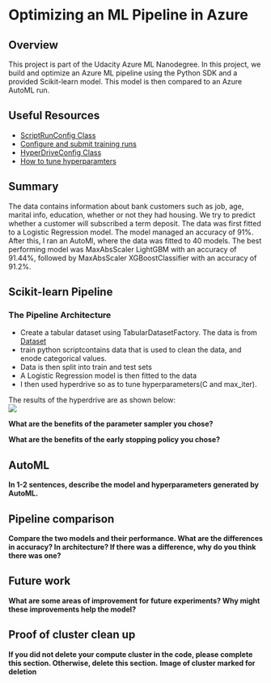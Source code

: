 # Optimizing an ML Pipeline in Azure

## Overview
This project is part of the Udacity Azure ML Nanodegree.
In this project, we build and optimize an Azure ML pipeline using the Python SDK and a provided Scikit-learn model.
This model is then compared to an Azure AutoML run.

## Useful Resources
- [ScriptRunConfig Class](https://docs.microsoft.com/en-us/python/api/azureml-core/azureml.core.scriptrunconfig?view=azure-ml-py)
- [Configure and submit training runs](https://docs.microsoft.com/en-us/azure/machine-learning/how-to-set-up-training-targets)
- [HyperDriveConfig Class](https://docs.microsoft.com/en-us/python/api/azureml-train-core/azureml.train.hyperdrive.hyperdriveconfig?view=azure-ml-py)
- [How to tune hyperparamters](https://docs.microsoft.com/en-us/azure/machine-learning/how-to-tune-hyperparameters)


## Summary
The data contains information about bank customers such as job, age, marital info, education, whether or not they had housing. We try to predict whether 
a customer will subscribed a term deposit.
The data was first fitted to a Logistic Regression model. The model managed an accuracy of 91%. After this, I ran an AutoMl, where the data was fitted to 40 models. The best performing model was MaxAbsScaler LightGBM with an accuracy of 91.44%, followed by MaxAbsScaler XGBoostClassifier with an accuracy of 91.2%.

## Scikit-learn Pipeline
### The Pipeline Architecture
* Create a tabular dataset using TabularDatasetFactory. The data is from <a href = "https://automlsamplenotebookdata.blob.core.windows.net/automl-sample-notebook-data/bankmarketing_train.csv">Dataset</a>
* train python scriptcontains data that is used to clean the data, and enode categorical values.
* Data is then split into train and test sets
* A Logistic Regression model is then fitted to the data
* I then used hyperdrive so as to tune hyperparameters(C and max_iter).

The results of the hyperdrive are as shown below:<br>
![]('images/hyperdrive.png')

**What are the benefits of the parameter sampler you chose?**

**What are the benefits of the early stopping policy you chose?**

## AutoML
**In 1-2 sentences, describe the model and hyperparameters generated by AutoML.**

## Pipeline comparison
**Compare the two models and their performance. What are the differences in accuracy? In architecture? If there was a difference, why do you think there was one?**

## Future work
**What are some areas of improvement for future experiments? Why might these improvements help the model?**

## Proof of cluster clean up
**If you did not delete your compute cluster in the code, please complete this section. Otherwise, delete this section.**
**Image of cluster marked for deletion**
